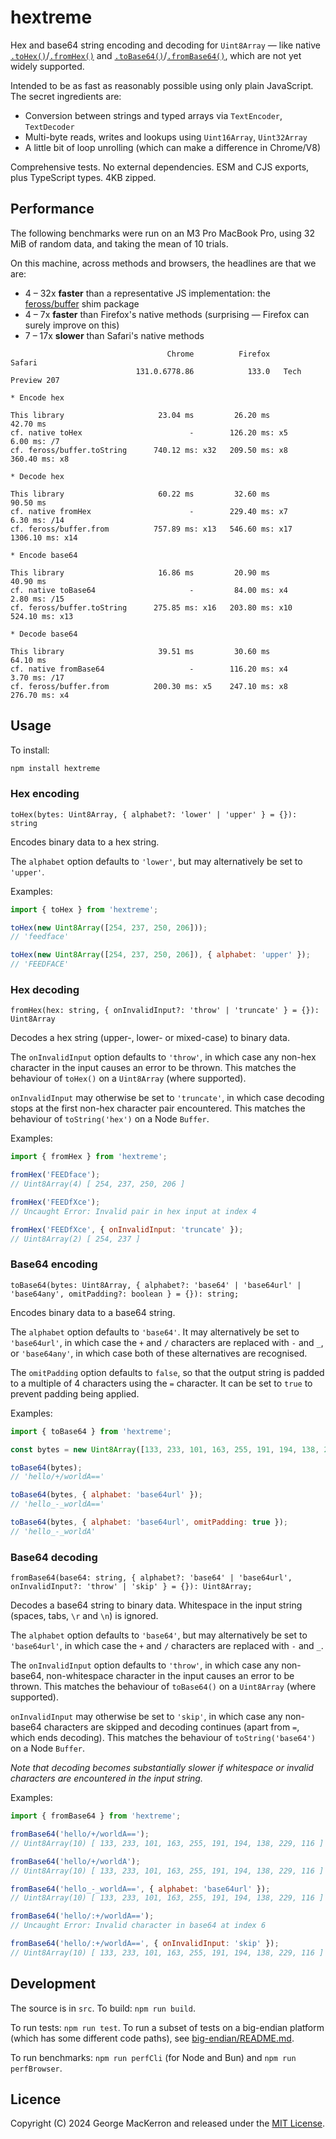 # hextreme

Hex and base64 string encoding and decoding for `Uint8Array` — like native [`.toHex()`](https://developer.mozilla.org/en-US/docs/Web/JavaScript/Reference/Global_Objects/Uint8Array/toHex)/[`.fromHex()`](https://developer.mozilla.org/en-US/docs/Web/JavaScript/Reference/Global_Objects/Uint8Array/fromHex) and [`.toBase64()`](https://developer.mozilla.org/en-US/docs/Web/JavaScript/Reference/Global_Objects/Uint8Array/toBase64)/[`.fromBase64()`](https://developer.mozilla.org/en-US/docs/Web/JavaScript/Reference/Global_Objects/Uint8Array/fromBase64), which are not yet widely supported.

Intended to be as fast as reasonably possible using only plain JavaScript. The secret ingredients are: 

* Conversion between strings and typed arrays via `TextEncoder`, `TextDecoder`
* Multi-byte reads, writes and lookups using `Uint16Array`, `Uint32Array`
* A little bit of loop unrolling (which can make a difference in Chrome/V8)

Comprehensive tests. No external dependencies. ESM and CJS exports, plus TypeScript types. 4KB zipped.


## Performance

The following benchmarks were run on an M3 Pro MacBook Pro, using 32 MiB of random data, and taking the mean of 10 trials.

On this machine, across methods and browsers, the headlines are that we are:

* 4 – 32x **faster** than a representative JS implementation: the [feross/buffer](https://github.com/feross) shim package
* 4 – 7x **faster** than Firefox's native methods (surprising — Firefox can surely improve on this)
* 7 – 17x **slower** than Safari's native methods

```
                                   Chrome          Firefox             Safari
                            131.0.6778.86            133.0   Tech Preview 207

* Encode hex

This library                     23.04 ms         26.20 ms           42.70 ms
cf. native toHex                        -        126.20 ms: x5        6.00 ms: /7                                                                         
cf. feross/buffer.toString      740.12 ms: x32   209.50 ms: x8      360.40 ms: x8                      

* Decode hex

This library                     60.22 ms         32.60 ms           90.50 ms
cf. native fromHex                      -        229.40 ms: x7        6.30 ms: /14
cf. feross/buffer.from          757.89 ms: x13   546.60 ms: x17    1306.10 ms: x14

* Encode base64

This library                     16.86 ms         20.90 ms           40.90 ms
cf. native toBase64                     -         84.00 ms: x4        2.80 ms: /15
cf. feross/buffer.toString      275.85 ms: x16   203.80 ms: x10     524.10 ms: x13

* Decode base64

This library                     39.51 ms         30.60 ms           64.10 ms
cf. native fromBase64                   -        116.20 ms: x4        3.70 ms: /17
cf. feross/buffer.from          200.30 ms: x5    247.10 ms: x8      276.70 ms: x4
```

## Usage

To install:

```bash
npm install hextreme
```

### Hex encoding

`toHex(bytes: Uint8Array, { alphabet?: 'lower' | 'upper' } = {}): string`

Encodes binary data to a hex string. 

The `alphabet` option defaults to `'lower'`, but may alternatively be set to `'upper'`.

Examples:

```javascript
import { toHex } from 'hextreme';

toHex(new Uint8Array([254, 237, 250, 206]));
// 'feedface'

toHex(new Uint8Array([254, 237, 250, 206]), { alphabet: 'upper' });
// 'FEEDFACE'
```

### Hex decoding

`fromHex(hex: string, { onInvalidInput?: 'throw' | 'truncate' } = {}): Uint8Array`

Decodes a hex string (upper-, lower- or mixed-case) to binary data.

The `onInvalidInput` option defaults to `'throw'`, in which case any non-hex character in the input causes an error to be thrown. This matches the behaviour of `toHex()` on a `Uint8Array` (where supported).

`onInvalidInput` may otherwise be set to `'truncate'`, in which case decoding stops at the first non-hex character pair encountered. This matches the behaviour of `toString('hex')` on a Node `Buffer`.

Examples:

```javascript
import { fromHex } from 'hextreme';

fromHex('FEEDface');
// Uint8Array(4) [ 254, 237, 250, 206 ]

fromHex('FEEDfXce');
// Uncaught Error: Invalid pair in hex input at index 4

fromHex('FEEDfXce', { onInvalidInput: 'truncate' });
// Uint8Array(2) [ 254, 237 ]
```

### Base64 encoding

`toBase64(bytes: Uint8Array, { alphabet?: 'base64' | 'base64url' | 'base64any', omitPadding?: boolean } = {}): string;`

Encodes binary data to a base64 string.

The `alphabet` option defaults to `'base64'`. It may alternatively be set to `'base64url'`, in which case the `+` and `/` characters are replaced with `-` and `_`, or `'base64any'`, in which case both of these alternatives are recognised.

The `omitPadding` option defaults to `false`, so that the output string is padded to a multiple of 4 characters using the `=` character. It can be set to `true` to prevent padding being applied.

Examples:

```javascript
import { toBase64 } from 'hextreme';

const bytes = new Uint8Array([133, 233, 101, 163, 255, 191, 194, 138, 229, 116]);

toBase64(bytes);
// 'hello/+/worldA=='

toBase64(bytes, { alphabet: 'base64url' });
// 'hello_-_worldA=='

toBase64(bytes, { alphabet: 'base64url', omitPadding: true });
// 'hello_-_worldA'
```

### Base64 decoding

`fromBase64(base64: string, { alphabet?: 'base64' | 'base64url', onInvalidInput?: 'throw' | 'skip' } = {}): Uint8Array;`

Decodes a base64 string to binary data. Whitespace in the input string (spaces, tabs, `\r` and `\n`) is ignored.

The `alphabet` option defaults to `'base64'`, but may alternatively be set to `'base64url'`, in which case the `+` and `/` characters are replaced with `-` and `_`.

The `onInvalidInput` option defaults to `'throw'`, in which case any non-base64, non-whitespace character in the input causes an error to be thrown. This matches the behaviour of `toBase64()` on a `Uint8Array` (where supported).

`onInvalidInput` may otherwise be set to `'skip'`, in which case any non-base64 characters are skipped and decoding continues (apart from `=`, which ends decoding). This matches the behaviour of `toString('base64')` on a Node `Buffer`.

_Note that decoding becomes substantially slower if whitespace or invalid characters are encountered in the input string._

Examples:

```javascript
import { fromBase64 } from 'hextreme';

fromBase64('hello/+/worldA==');
// Uint8Array(10) [ 133, 233, 101, 163, 255, 191, 194, 138, 229, 116 ]

fromBase64('hello/+/worldA');
// Uint8Array(10) [ 133, 233, 101, 163, 255, 191, 194, 138, 229, 116 ]

fromBase64('hello_-_worldA==', { alphabet: 'base64url' });
// Uint8Array(10) [ 133, 233, 101, 163, 255, 191, 194, 138, 229, 116 ]

fromBase64('hello/:+/worldA==');
// Uncaught Error: Invalid character in base64 at index 6

fromBase64('hello/:+/worldA==', { onInvalidInput: 'skip' });
// Uint8Array(10) [ 133, 233, 101, 163, 255, 191, 194, 138, 229, 116 ]
```

## Development

The source is in `src`. To build: `npm run build`.

To run tests: `npm run test`. To run a subset of tests on a big-endian platform (which has some different code paths), see [big-endian/README.md](big-endian/README.md).

To run benchmarks: `npm run perfCli` (for Node and Bun) and `npm run perfBrowser`.

## Licence

Copyright (C) 2024 George MacKerron and released under the [MIT License](LICENSE).
